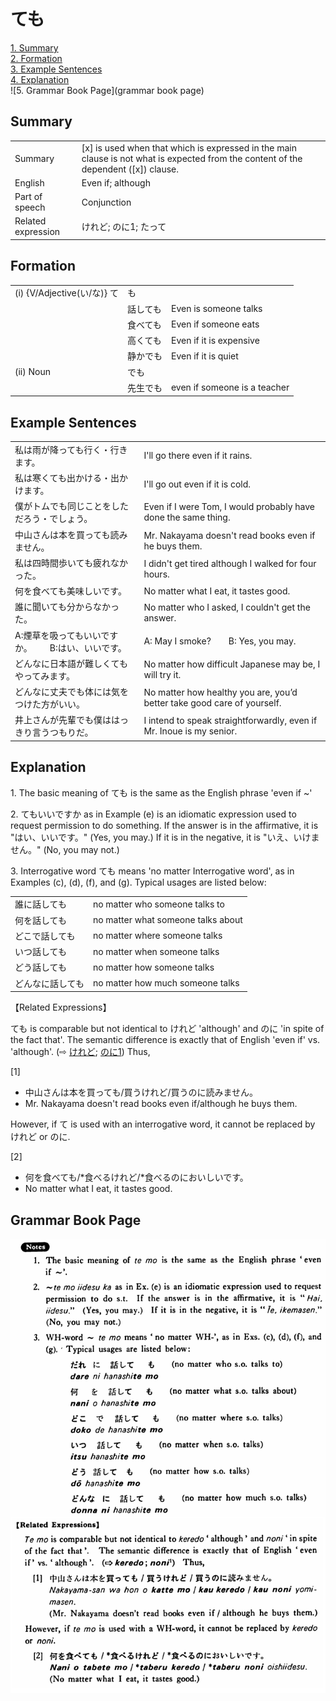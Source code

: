 # ても

[1. Summary](#summary)<br>
[2. Formation](#formation)<br>
[3. Example Sentences](#example-sentences)<br>
[4. Explanation](#explanation)<br>
![5. Grammar Book Page](grammar book page)<br>


## Summary

<table><tr>   <td>Summary</td>   <td>[x] is used when that which is expressed in the main clause is not what is expected from the content of the dependent ([x]) clause.</td></tr><tr>   <td>English</td>   <td>Even if; although</td></tr><tr>   <td>Part of speech</td>   <td>Conjunction</td></tr><tr>   <td>Related expression</td>   <td>けれど; のに1; たって</td></tr></table>

## Formation

<table class="table"> <tbody><tr class="tr head"> <td class="td"><span class="numbers">(i)</span> <span> <span class="bold">{V/Adjective(い/な)} て</span></span></td> <td class="td"><span class="concept">も</span> </td> <td class="td"><span>&nbsp;</span></td> </tr> <tr class="tr"> <td class="td"><span>&nbsp;</span></td> <td class="td"><span>話し<span class="concept">ても</span></span> </td> <td class="td"><span>Even is someone talks</span></td> </tr> <tr class="tr"> <td class="td"><span>&nbsp;</span></td> <td class="td"><span>食べ<span class="concept">ても</span></span> </td> <td class="td"><span>Even if someone eats</span></td> </tr> <tr class="tr"> <td class="td"><span>&nbsp;</span></td> <td class="td"><span>高く<span class="concept">ても</span></span> </td> <td class="td"><span>Even if it is expensive</span></td> </tr> <tr class="tr head"> <td class="td"><span class="numbers">&nbsp;</span></td> <td class="td"><span>静か</span><span class="concept">でも</span><span class="concept"> </span></td> <td class="td"><span>Even if it is quiet</span></td> </tr> <tr class="tr head"> <td class="td"><span class="numbers">(ii)</span> <span class="bold"><span> Noun</span> </span></td> <td class="td"><span class="concept">でも</span> </td> <td class="td"><span>&nbsp;</span></td> </tr> <tr class="tr"> <td class="td"><span>&nbsp;</span></td> <td class="td"><span>先生<span class="concept">でも</span></span> </td> <td class="td"><span>even if someone is a teacher</span></td> </tr> </tbody></table>

## Example Sentences

<table><tr>   <td>私は雨が降っても行く・行きます。</td>   <td>I'll go there even if it rains.</td></tr><tr>   <td>私は寒くても出かける・出かけます。</td>   <td>I'll go out even if it is cold.</td></tr><tr>   <td>僕がトムでも同じことをしただろう・でしょう。</td>   <td>Even if I were Tom, I would probably have done the same thing.</td></tr><tr>   <td>中山さんは本を買っても読みません。</td>   <td>Mr. Nakayama doesn't read books even if he buys them.</td></tr><tr>   <td>私は四時間歩いても疲れなかった。</td>   <td>I didn't get tired although I walked for four hours.</td></tr><tr>   <td>何を食べても美味しいです。</td>   <td>No matter what I eat, it tastes good.</td></tr><tr>   <td>誰に聞いても分からなかった。</td>   <td>No matter who I asked, I couldn't get the answer.</td></tr><tr>   <td>A:煙草を吸ってもいいですか。  B:はい、いいです。</td>   <td>A: May I smoke?&emsp;&emsp;B: Yes, you may.</td></tr><tr>   <td>どんなに日本語が難しくてもやってみます。</td>   <td>No matter how difficult Japanese may be, I will try it.</td></tr><tr>   <td>どんなに丈夫でも体には気をつけた方がいい。</td>   <td>No matter how healthy you are, you’d better take good care of yourself.</td></tr><tr>   <td>井上さんが先輩でも僕ははっきり言うつもりだ。</td>   <td>I intend to speak straightforwardly, even if Mr. Inoue is my senior.</td></tr></table>

## Explanation

<p>1. The basic meaning of <span class="cloze">ても</span> is the same as the English phrase 'even if ~'</p>  <p>2. <span class="cloze">ても</span>いいですか as in Example (e) is an idiomatic expression used to request permission to do something. If the answer is in the affirmative, it is "はい、いいです。" (Yes, you may.) If it is in the negative, it is "いえ、いけません。" (No, you may not.)</p>  <p>3. Interrogative word <span class="cloze">ても</span> means 'no matter Interrogative word', as in Examples (c), (d), (f), and (g). Typical usages are listed below:</p>  <table class="table"> <tbody> <tr class="tr"> <td class="td">誰に話し<span class="cloze">ても</span></td> <td class="td">no matter who someone talks to</td> </tr> <tr class="tr"> <td class="td">何を話し<span class="cloze">ても</span></td> <td class="td">no matter what someone talks about</td> </tr> <tr class="tr"> <td class="td">どこで話し<span class="cloze">ても</span></td> <td class="td">no matter where someone talks</td> </tr> <tr class="tr"> <td class="td">いつ話し<span class="cloze">ても</span></td> <td class="td">no matter when someone talks</td> </tr> <tr class="tr"> <td class="td">どう話し<span class="cloze">ても</span></td> <td class="td">no matter how someone talks</td> </tr> <tr class="tr"> <td class="td">どんなに話し<span class="cloze">ても</span></td> <td class="td">no matter how much someone talks</td> </tr> </tbody> </table>  <p>【Related Expressions】</p>  <p><span class="cloze">ても</span> is comparable but not identical to けれど 'although' and のに 'in spite of the fact that'. The semantic difference is exactly that of English 'even if' vs. 'although'. (⇨ <a href="#㊦ けれども">けれど</a>; <a href="#㊦ のに (1)">のに1</a>) Thus,</p>  <p>[1]</p>  <ul> <li>中山さんは本を買っ<span class="cloze">ても</span>/買うけれど/買うのに読みません。</li> <li>Mr. Nakayama doesn't read books even if/although he buys them.</li> </ul>  <p>However, if て is used with an interrogative word, it cannot be replaced by けれど or のに.</p>  <p>[2]</p>  <ul> <li>何を食べ<span class="cloze">ても</span>/*食べるけれど/*食べるのにおいしいです。</li> <li>No matter what I eat, it tastes good.</li> </ul>

## Grammar Book Page

![](../img/Basicても.png)

